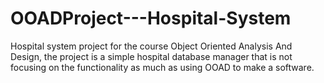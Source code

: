 # OOADProject---Hospital-System
Hospital system project for the course Object Oriented Analysis And Design, the project is a simple hospital database manager that is not focusing on the functionality as much as using OOAD to make a software.
